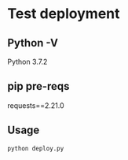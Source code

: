 # Test deployment

## Python -V
Python 3.7.2

## pip pre-reqs

requests==2.21.0

## Usage

`python deploy.py`
